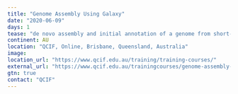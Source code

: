 ```yaml
---
title: "Genome Assembly Using Galaxy"
date: "2020-06-09"
days: 1
tease: "de novo assembly and initial annotation of a genome from short-read NGS data"
continent: AU
location: "QCIF, Online, Brisbane, Queensland, Australia"
image: 
location_url: "https://www.qcif.edu.au/training/training-courses/"
external_url: "https://www.qcif.edu.au/trainingcourses/genome-assembly-using-galaxy/"
gtn: true
contact: "QCIF"
---
```

